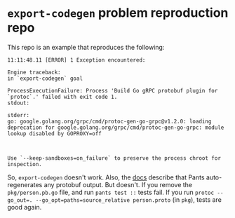 # `export-codegen` problem reproduction repo

This repo is an example that reproduces the following:

    11:11:48.11 [ERROR] 1 Exception encountered:

    Engine traceback:
    in `export-codegen` goal

    ProcessExecutionFailure: Process 'Build Go gRPC protobuf plugin for `protoc`.' failed with exit code 1.
    stdout:

    stderr:
    go: google.golang.org/grpc/cmd/protoc-gen-go-grpc@v1.2.0: loading deprecation for google.golang.org/grpc/cmd/protoc-gen-go-grpc: module lookup disabled by GOPROXY=off



    Use `--keep-sandboxes=on_failure` to preserve the process chroot for inspection.


So, `export-codegen` doesn't work. Also, the [docs](https://www.pantsbuild.org/stable/docs/go/integrations/protobuf) describe that Pants auto-regenerates any protobuf output. But doesn't. If you remove the `pkg/person.pb.go` file, and run `pants test ::` tests fail. If you run `protoc --go_out=. --go_opt=paths=source_relative person.proto` (in `pkg`), tests are good again.